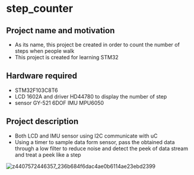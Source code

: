 # step_counter
## Project name and motivation
- As its name, this project be created in order to count the number of steps when people walk 
- This project is created for learning STM32
## Hardware required
- STM32F103C8T6
- LCD 1602A and driver HD44780 to display the number of step
- sensor GY-521 6DOF IMU MPU6050
## Project description
- Both LCD and IMU sensor using I2C communicate with uC
- Using a timer to sample data form sensor, pass the obtained data through a low filter to reduce noise and detect the peek of data stream
 and treat a peek like a step


![z4407572446357_236b684f6dac4ae0b6114ae23ebd2399](https://github.com/Truongdhvnu/stepCounter/assets/122275694/df9059fa-5779-4ad0-9348-b3716b112c57)

